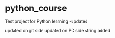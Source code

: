 # python_course
Test project for Python learning -updated

updated on git side
updated on PC side
string added
